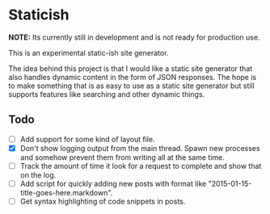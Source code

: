 # Staticish

**NOTE:** Its currently still in development and is not ready for production use.

This is an experimental static-ish site generator.

The idea behind this project is that I would like a static site generator that also handles dynamic content in the form of JSON responses. The hope is to make something that is as easy to use as a static site generator but still supports features like searching and other dynamic things.

## Todo
- [ ] Add support for some kind of layout file.
- [x] Don't show logging output from the main thread. Spawn new processes and somehow prevent them from writing all at the same time.
- [ ] Track the amount of time it look for a request to complete and show that on the log.
- [ ] Add script for quickly adding new posts with format like "2015-01-15-title-goes-here.markdown".
- [ ] Get syntax highlighting of code snippets in posts.
